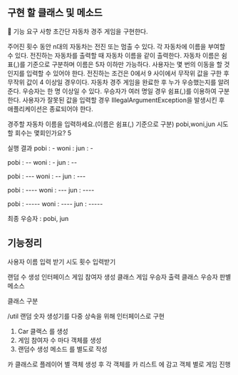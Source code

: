 ## 구현 할 클래스 및 메소드 

🚀 기능 요구 사항
초간단 자동차 경주 게임을 구현한다.

주어진 횟수 동안 n대의 자동차는 전진 또는 멈출 수 있다.
각 자동차에 이름을 부여할 수 있다. 전진하는 자동차를 출력할 때 자동차 이름을 같이 출력한다.
자동차 이름은 쉼표(,)를 기준으로 구분하며 이름은 5자 이하만 가능하다.
사용자는 몇 번의 이동을 할 것인지를 입력할 수 있어야 한다.
전진하는 조건은 0에서 9 사이에서 무작위 값을 구한 후 무작위 값이 4 이상일 경우이다.
자동차 경주 게임을 완료한 후 누가 우승했는지를 알려준다. 우승자는 한 명 이상일 수 있다.
우승자가 여러 명일 경우 쉼표(,)를 이용하여 구분한다.
사용자가 잘못된 값을 입력할 경우 IllegalArgumentException을 발생시킨 후 애플리케이션은 종료되어야 한다.

경주할 자동차 이름을 입력하세요.(이름은 쉼표(,) 기준으로 구분)
pobi,woni,jun
시도할 회수는 몇회인가요?
5

실행 결과
pobi : -
woni :
jun : -

pobi : --
woni : -
jun : --

pobi : ---
woni : --
jun : ---

pobi : ----
woni : ---
jun : ----

pobi : -----
woni : ----
jun : -----

최종 우승자 : pobi, jun



## 기능정리 
사용자 이름 입력 받기 
시도 횟수 입력받기 


랜덤 수 생성 인터페이스
게임 참여자 생성 클래스 
게임 우승자 출력 클래스 
우승자 판별 메소스 

클래스 구분 

/util
랜덤 숫자 생성기를 다중 상속을 위해 인터페이스로 구현 



1. Car 클랙스 를 생성 
2. 게임 참여자 수 마다 객체를 생성 
3. 랜덤수 생성 메소드 를 별도로 작성 


카 클래스로 플레이어 별 객체 생성 후 
각 객체를 카 리스트 에 감고 객체 별로 게임 진행 

